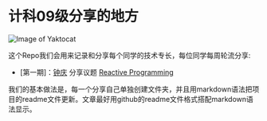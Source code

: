 # 计科09级分享的地方


![Image of Yaktocat](https://github.com/richardissuperman/sy0901/blob/master/README/sy0901.jpg?raw=true)

这个Repo我们会用来记录和分享每个同学的技术专长，每位同学每周轮流分享:

 * [第一期]：[钟庆](https://github.com/richardissuperman) 分享议题 [Reactive Programming](https://github.com/richardissuperman/sy0901/tree/master/%E9%92%9F%E5%BA%86-Reactive%20Programming)


我们的基本做法是，每一个分享自己单独创建文件夹，并且用markdown语法把项目的readme文件更新。文章最好用github的readme文件格式搭配markdown语法显示。
